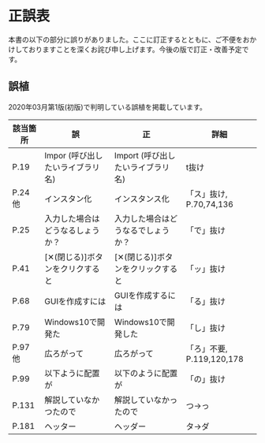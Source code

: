# 正誤表    
本書の以下の部分に誤りがありました。ここに訂正するとともに、ご不便をおかけしておりますことを深くお詫び申し上げます。今後の版で訂正・改善予定です。  

## 誤植
2020年03月第1版(初版)で判明している誤植を掲載しています。  

| 該当箇所 | 誤 | 正 | 詳細 |
| -- | -- | -- | -- |
| P.19 |  Impor (呼び出したいライブラリ名) |  Import  (呼び出したいライブラリ名) | t抜け  |
| P.24他 |  インスタン化 |  インスタンス化 | 「ス」抜け, P.70,74,136 |
| P.25 |  入力した場合はどうなるしょうか？ |  入力した場合はどうなるでしょうか？ | 「で」抜け |
| P.41 |  [✕(閉じる)]ボタンをクリクすると |  [✕(閉じる)]ボタンをクリックすると | 「ッ」抜け |
| P.68 |  GUIを作成すには |  GUIを作成するには | 「る」抜け |
| P.79 |  Windows10で開発た |  Windows10で開発した | 「し」抜け |
| P.97他 |  広ろがって |  広ろがって | 「ろ」不要, P.119,120,178 |
| P.99 |  以下ように配置が |  以下のように配置が | 「の」抜け |
| P.131 |  解説していなかつたので |  解説していなかったので | つ→っ |
| P.181 |  ヘッター |  ヘッダー | タ→ダ |

